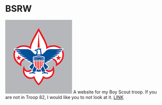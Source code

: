 # BSRW
<img src="https://raw.githubusercontent.com/GlubGlubdoggo/BSRW/main/images/BSAFavicon.ico"/>
A website for my Boy Scout troop.  If you are not in Troop 82, I would like you to not look at it.
<a href="https://t82w.netlify.app">LINK</a>
